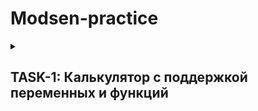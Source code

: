 # Modsen-practice
<details>
<summary>
<h2> TASK-1: Калькулятор с поддержкой переменных и функций </h2>
</summary>

 <details>
<summary> <h3> Описание </h3> </summary>
	Необходимо создать программу, которая будет функционировать как калькулятор
с поддержкой переменных и пользовательских функций. Программа должна
предоставлять пользователю интерфейс для ввода математических выражений,
которые могут содержать числа, операторы (сложение, вычитание, умножение,
деление), скобки, переменные и пользовательские функции.
 </details>
 <details>
	 <summary> <h3> Требования </h3> </summary>
1. Напишите программу, которая будет работать как калькулятор, позволяющий
пользователю выполнять математические операции, а также использовать
переменные и определять свои функции. <br/>
2. Программа должна предложить пользователю ввести выражение. Выражение
может содержать числа, операторы (сложение, вычитание, умножение, деление),
скобки, переменные и пользовательские функции. <br/>
3. Реализуйте парсинг введенного выражения и его вычисление. Поддержите
обработку ошибок ввода. <br/>
4. Для переменных реализуйте возможность их определения и использования.
Например, пользователь может ввести "x = 5" и затем использовать переменную x
в дальнейших выражениях. <br/>
5. Поддержите определение пользовательских функций. Например, пользователь
может определить функцию "f(x,y) = x+y " и затем использовать эту функцию в
дальнейших вычислениях. <br/>
6. Обеспечьте возможность работы с дробными числами и отрицательными
числами. <br/>
7. Предложите пользователю возможность выхода из программы или ввода
нового выражения после каждого вычисления. <br/>
8. Напишите тесты для вашей программы, чтобы убедиться в ее корректной
работы <br/>
 </details>
<details>
<summary> <h3> Project Backlog </h3> </summary> 

- **интерфейс**
  <br/>UI-фреймворк: WPF
  
	 1. основная вкладка:<br/>
		 -поле ввода выражений(вычисление динамически, т.е. при вводе значения парсер сразу вычисляет выражение, при малейшем изменении значение в поле вывода меняется)<br/>
		 -поле вывода(при нажатии на поле, вся выведенная информация -перемещается в поле ввода, поле вывода чистится)<br/>
		 -кнопка с меню ввода переменных<br/>
		 -кнопка с меню ввода функций<br/>
	 2. меню ввода переменных:<br/>
		 -поле для ввода имени переменной<br/>
		 -поле для ввода значения переменной<br/>
		 -кнопка добавления переменной<br/>
	 3. меню ввода функций:<br/>
		 -кнопка для добавления полей ввода аргументов<br/>
		 -поля, добавляемые по кнопке, для ввода аргументов(переменных функции)<br/>
		 -поле ввода алгоритма функции(Пример: x+y\*2)<br/>
		 -поле добавления функции<br/>
- **парсер**
	 1. парсинг выражения в структуру данных
	 2. замена переменных на их значения
	 3. замена функций на результат их выполнения
- **класс вычисления распаршенных данных**
	 1. вызывает парсер и получает структуру данных, хранящую выражение
	 2. проходится по структуре данных и выполняет вычисления
	 3. учитывает порядок операторов и скобок
	 4. обработка ошибок(деление на 0 и т.п.)
- **определение пользовательских переменных**
	 1. словарь с ключами и их значениями
	 2. проверка повторяющихся ключей и если такой существует - предложить пользователю замену
- **выполнение пользовательских функций**
	 1. словарь с ключами и объектами класса функции
	 2. класс функции, содержащий в себе конструктор, принимающий params double\[\]
	 3. при получении параметров и строки функции - парсит с помощью **парсер** выражение и записывает в переменную результата своё значение.
- **тесты**
	 1. создать тесты для операторов
  	 2. создать тесты с различными скобками
  	 3. создать тесты с функциями в функциях
  	 4. создать тесты с использованием переменных
  	 5. создать тесты с передачей переменных в функции
  	 6. создать тесты с наложением операторов друг на друга
 - **обработка ошибок**
   	 1. under construction 😧
</details>

<!--
- математические операторы (+, -, \*, /)
- скобки
- переменные(их определение + использование)
- функции(пользовательские + 1 и более входных параметров при вычислении\[f(x,y,z) = x+y+z\])
- парсинг
- вычисление
- дробные и отрицательные числа
- выход
- ввод нового выражения после каждого вычисления
- тесты
-->
</details>
